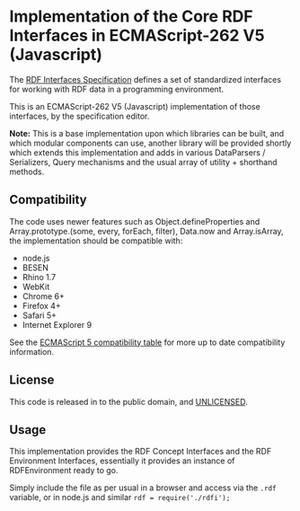 # Implementation of the Core RDF Interfaces in ECMAScript-262 V5 (Javascript) #

The [RDF Interfaces Specification](http://www.w3.org/2010/02/rdfa/sources/rdf-interfaces/) defines a set of standardized interfaces for working with RDF data in a programming environment.

This is an ECMAScript-262 V5 (Javascript) implementation of those interfaces, by the specification editor.

**Note:** This is a base implementation upon which libraries can be built, and which modular components can use, another library will be provided shortly which extends this implementation and adds in various DataParsers / Serializers, Query mechanisms and the usual array of utility + shorthand methods.

## Compatibility ##

The code uses newer features such as Object.defineProperties and Array.prototype.(some, every, forEach, filter), Data.now and Array.isArray, the implementation should be compatible with:
- node.js
- BESEN
- Rhino 1.7
- WebKit
- Chrome 6+
- Firefox 4+
- Safari 5+
- Internet Explorer 9
 
 See the [ECMAScript 5 compatibility table](http://kangax.github.com/es5-compat-table/) for more up to date compatibility information.
 
 ## License ##
 
 This code is released in to the public domain, and [UNLICENSED](http://unlicense.org/).
 
 ## Usage ##
 
 This implementation provides the RDF Concept Interfaces and the RDF Environment Interfaces, essentially it provides an instance of RDFEnvironment ready to go.
 
 Simply include the file as per usual in a browser and access via the `.rdf` variable, or in node.js and similar `rdf = require('./rdfi');`
 
 